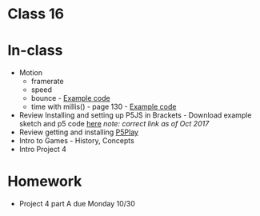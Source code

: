 # Class 16

# In-class

* Motion 
	* framerate
	* speed
	* bounce - [Example code](http://alpha.editor.p5js.org/2sman/sketches/SJ6-yRCT-)
	* time with millis() - page 130 - [Example code](http://alpha.editor.p5js.org/2sman/sketches/ryoksa0pZ)
* Review Installing and setting up P5JS in Brackets - Download example sketch and p5 code [here](https://www.dropbox.com/s/5o1kkwjfm3smc4c/empty-example.zip?dl=0) *note: correct link as of Oct 2017*
* Review getting and installing [P5Play](p5play.molleindustria.org)  
* Intro to Games - History, Concepts
* Intro Project 4

# Homework 
* Project 4 part A due Monday 10/30
